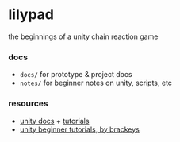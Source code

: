 # lilypad
the beginnings of a unity chain reaction game

### docs
- `docs/` for prototype & project docs
- `notes/` for beginner notes on unity, scripts, etc

### resources
- [unity docs](https://docs.unity3d.com/Manual/index.html) + [tutorials](https://learn.unity.com)
- [unity beginner tutorials, by brackeys](https://youtube.com/playlist?list=PLPV2KyIb3jR5QFsefuO2RlAgWEz6EvVi6)
